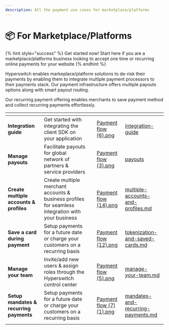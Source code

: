 ```yaml
---
description: All the payment use cases for marketplace/platforms
---
```


# 📦 For Marketplace/Platforms

{% hint style="success" %}
Get started now! Start here if you are a marketplace/platforms business looking to accept one time or recurring online payments for your website
{% endhint %}

Hyperswitch enables markeplace/platform solutions to de-risk their payments by enabling them to integrate multiple payment processors to their payments stack. Our payment infrastructure offers multiple payouts options along with smart payout routing.

Our recurring payment offering enables merchants to save payment method and collect recurring payments effortlessly.

<table data-view="cards"><thead><tr><th></th><th></th><th></th><th data-hidden data-card-cover data-type="files"></th><th data-hidden data-card-target data-type="content-ref"></th></tr></thead><tbody><tr><td><strong>Integration guide</strong></td><td>Get started with integrating the client SDK on your application</td><td></td><td><a href="../.gitbook/assets/Payment flow (6).png">Payment flow (6).png</a></td><td><a href="../hyperswitch-pay-cloud/integration-guide/">integration-guide</a></td></tr><tr><td><strong>Manage payouts</strong></td><td>Facilitate payouts for global network of partners &#x26; service providers</td><td></td><td><a href="../.gitbook/assets/Payment flow (3).png">Payment flow (3).png</a></td><td><a href="../features/payment-flows-and-management/payouts/">payouts</a></td></tr><tr><td><strong>Create multiple accounts &#x26; profiles</strong></td><td>Create multiple merchant accounts &#x26; business profiles for seamless integration with your business</td><td></td><td><a href="../.gitbook/assets/Payment flow (14).png">Payment flow (14).png</a></td><td><a href="../features/account-management/multiple-accounts-and-profiles.md">multiple-accounts-and-profiles.md</a></td></tr><tr><td><strong>Save a card during payment</strong></td><td>Setup payments for a future date or charge your customers on a recurring basis</td><td></td><td><a href="../.gitbook/assets/Payment flow (12).png">Payment flow (12).png</a></td><td><a href="../features/payment-flows-and-management/tokenization-and-saved-cards.md">tokenization-and-saved-cards.md</a></td></tr><tr><td><strong>Manage your team</strong></td><td>Invite/add new users &#x26; assign roles through the Hyperswitch control center</td><td></td><td><a href="../.gitbook/assets/Payment flow (5).png">Payment flow (5).png</a></td><td><a href="../features/account-management/manage-your-team.md">manage-your-team.md</a></td></tr><tr><td><strong>Setup mandates &#x26; recurring payments</strong></td><td>Setup payments for a future date or charge your customers on a recurring basis</td><td></td><td><a href="../.gitbook/assets/Payment flow (7) (1).png">Payment flow (7) (1).png</a></td><td><a href="../features/payment-flows-and-management/mandates-and-recurring-payments.md">mandates-and-recurring-payments.md</a></td></tr><tr><td></td><td></td><td></td><td></td><td></td></tr></tbody></table>
